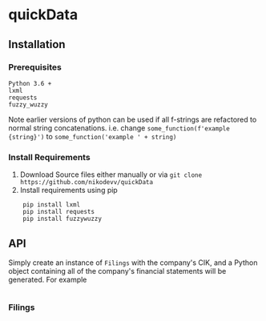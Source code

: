 # quickData
## Installation

### Prerequisites
```
Python 3.6 +
lxml
requests
fuzzy_wuzzy
```

Note earlier versions of python can be used if all f-strings are refactored to normal string concatenations. i.e. change `some_function(f'example {string}')` to `some_function('example ' + string)`

### Install Requirements
1. Download Source files either manually or via `git clone https://github.com/nikodevv/quickData`
2. Install requirements using pip
```
	pip install lxml
	pip install requests
	pip install fuzzywuzzy
```

## API
Simply create an instance of `Filings` with the company's CIK, and a Python object containing all of the company's financial statements will be generated. For example
```

```
### Filings
